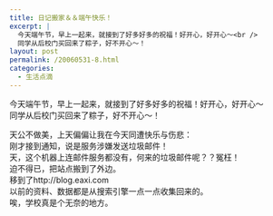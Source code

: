```yaml
---
title: 日记搬家＆＆端午快乐！
excerpt: |
  今天端午节，早上一起来，就接到了好多好多的祝福！好开心，好开心～<br />
  同学从后校门买回来了粽子，好不开心～！
layout: post
permalink: /20060531-8.html
categories:
  - 生活点滴
---
```

今天端午节，早上一起来，就接到了好多好多的祝福！好开心，好开心～  
同学从后校门买回来了粽子，好不开心～！

天公不做美，上天偏偏让我在今天同遭快乐与伤悲：  
刚才接到通知，说是服务涉嫌发送垃圾邮件！  
天，这个机器上连邮件服务都没有，何来的垃圾邮件呢？？冤枉！  
迫不得已，把站点搬到了外边。  
移到了http://blog.eaxi.com  
以前的资料、数据都是从搜索引擎一点一点收集回来的。  
唉，学校真是个无奈的地方。
